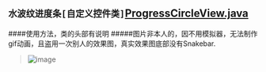 ## `水波纹进度条[自定义控件类]`[ProgressCircleView.java]
####使用方法，类的头部有说明
#####图片非本人的，因不用模拟器，无法制作gif动画，且盗用一次别人的效果图，真实效果图底部没有Snakebar.
> ![image](https://github.com/xiehui999/CustomBall/blob/master/images/123.gif)



[ProgressCircleView.java]: https://github.com/flyingfishes/ProgressCircleView/edit/master/




